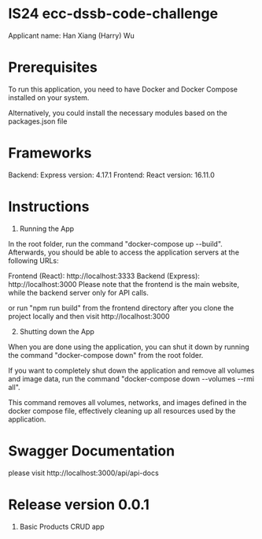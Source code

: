# IS24 ecc-dssb-code-challenge

Applicant name: Han Xiang (Harry) Wu

# Prerequisites
To run this application, you need to have Docker and Docker Compose installed on your system.

Alternatively, you could install the necessary modules based on the packages.json file

# Frameworks
Backend: Express version: 4.17.1
Frontend: React version: 16.11.0

# Instructions

1. Running the App

In the root folder, run the command "docker-compose up --build". Afterwards, you should be able to access the application servers at the following URLs:

Frontend (React): http://localhost:3333
Backend (Express): http://localhost:3000
Please note that the frontend is the main website, while the backend server only for API calls.

or run "npm run build" from the frontend directory after you clone the project locally and then visit http://localhost:3000

2. Shutting down the App

When you are done using the application, you can shut it down by running the command "docker-compose down" from the root folder.

If you want to completely shut down the application and remove all volumes and image data, 
run the command "docker-compose down --volumes --rmi all".

This command removes all volumes, networks, and images defined in the docker compose file, effectively cleaning up all resources used by the application.

# Swagger Documentation   
please visit http://localhost:3000/api/api-docs

# Release version 0.0.1
1. Basic Products CRUD app
